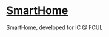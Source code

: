 # [SmartHome](https://dipicarra.github.io/SmartHome/SmartHomeProfiles.html)
SmartHome, developed for IC @ FCUL
